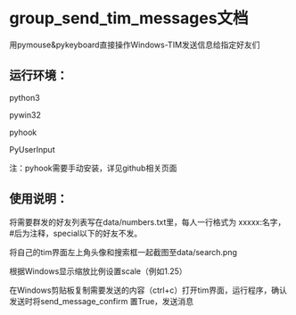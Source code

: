 # group_send_tim_messages文档
用pymouse&amp;pykeyboard直接操作Windows-TIM发送信息给指定好友们

## 运行环境：

python3

pywin32

pyhook

PyUserInput

注：pyhook需要手动安装，详见github相关页面

## 使用说明：

将需要群发的好友列表写在data/numbers.txt里，每人一行格式为 xxxxx:名字，#后为注释，special以下的好友不发。

将自己的tim界面左上角头像和搜索框一起截图至data/search.png

根据Windows显示缩放比例设置scale（例如1.25）

在Windows剪贴板复制需要发送的内容（ctrl+c）打开tim界面，运行程序，确认发送时将send_message_confirm 置True，发送消息

